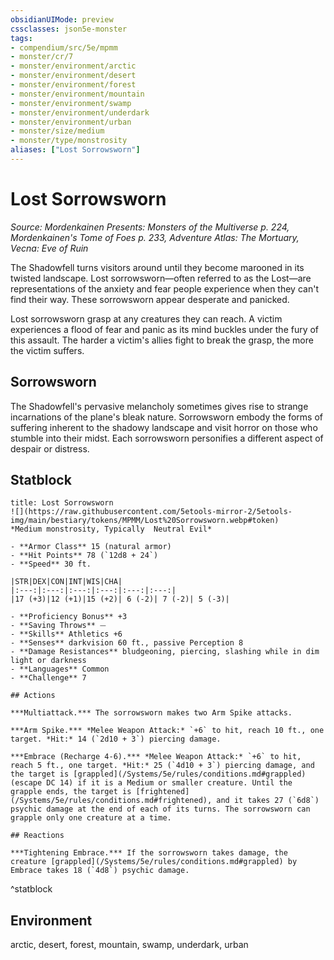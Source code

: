 ```yaml
---
obsidianUIMode: preview
cssclasses: json5e-monster
tags:
- compendium/src/5e/mpmm
- monster/cr/7
- monster/environment/arctic
- monster/environment/desert
- monster/environment/forest
- monster/environment/mountain
- monster/environment/swamp
- monster/environment/underdark
- monster/environment/urban
- monster/size/medium
- monster/type/monstrosity
aliases: ["Lost Sorrowsworn"]
---
```

# Lost Sorrowsworn
*Source: Mordenkainen Presents: Monsters of the Multiverse p. 224, Mordenkainen's Tome of Foes p. 233, Adventure Atlas: The Mortuary, Vecna: Eve of Ruin*  

The Shadowfell turns visitors around until they become marooned in its twisted landscape. Lost sorrowsworn—often referred to as the Lost—are representations of the anxiety and fear people experience when they can't find their way. These sorrowsworn appear desperate and panicked.

Lost sorrowsworn grasp at any creatures they can reach. A victim experiences a flood of fear and panic as its mind buckles under the fury of this assault. The harder a victim's allies fight to break the grasp, the more the victim suffers.

## Sorrowsworn

The Shadowfell's pervasive melancholy sometimes gives rise to strange incarnations of the plane's bleak nature. Sorrowsworn embody the forms of suffering inherent to the shadowy landscape and visit horror on those who stumble into their midst. Each sorrowsworn personifies a different aspect of despair or distress.

## Statblock

```ad-statblock
title: Lost Sorrowsworn
![](https://raw.githubusercontent.com/5etools-mirror-2/5etools-img/main/bestiary/tokens/MPMM/Lost%20Sorrowsworn.webp#token)
*Medium monstrosity, Typically  Neutral Evil*

- **Armor Class** 15 (natural armor)
- **Hit Points** 78 (`12d8 + 24`)
- **Speed** 30 ft.

|STR|DEX|CON|INT|WIS|CHA|
|:---:|:---:|:---:|:---:|:---:|:---:|
|17 (+3)|12 (+1)|15 (+2)| 6 (-2)| 7 (-2)| 5 (-3)|

- **Proficiency Bonus** +3
- **Saving Throws** ⏤
- **Skills** Athletics +6
- **Senses** darkvision 60 ft., passive Perception 8
- **Damage Resistances** bludgeoning, piercing, slashing while in dim light or darkness
- **Languages** Common
- **Challenge** 7

## Actions

***Multiattack.*** The sorrowsworn makes two Arm Spike attacks.

***Arm Spike.*** *Melee Weapon Attack:* `+6` to hit, reach 10 ft., one target. *Hit:* 14 (`2d10 + 3`) piercing damage.

***Embrace (Recharge 4-6).*** *Melee Weapon Attack:* `+6` to hit, reach 5 ft., one target. *Hit:* 25 (`4d10 + 3`) piercing damage, and the target is [grappled](/Systems/5e/rules/conditions.md#grappled) (escape DC 14) if it is a Medium or smaller creature. Until the grapple ends, the target is [frightened](/Systems/5e/rules/conditions.md#frightened), and it takes 27 (`6d8`) psychic damage at the end of each of its turns. The sorrowsworn can grapple only one creature at a time.

## Reactions

***Tightening Embrace.*** If the sorrowsworn takes damage, the creature [grappled](/Systems/5e/rules/conditions.md#grappled) by Embrace takes 18 (`4d8`) psychic damage.
```
^statblock

## Environment

arctic, desert, forest, mountain, swamp, underdark, urban